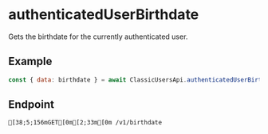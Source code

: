 
# authenticatedUserBirthdate
Gets the birthdate for the currently authenticated user.



## Example
```js copy showLineNumbers
const { data: birthdate } = await ClassicUsersApi.authenticatedUserBirthdate(); 
```

## Endpoint
```ansi
[38;5;156mGET[0m[2;33m[0m /v1/birthdate
```
  